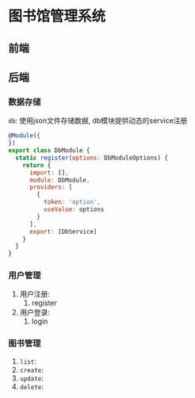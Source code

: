 # 图书馆管理系统

## 前端

## 后端

### 数据存储

`db`: 使用json文件存储数据, db模块提供动态的service注册

```js
@Module({
})
export class DbModule {
  static register(options: DbModuleOptions) {
    return {
      import: [],
      module: DbModule,
      providers: [
        {
          token: 'option',
          useValue: options
        }
      ],
      export: [DbService]
    }
  }
}
```

### 用户管理

1. 用户注册:
   1. register
2. 用户登录:
   1. login

### 图书管理

1. `list`:
2. `create`:
3. `update`:
4. `delete`:

